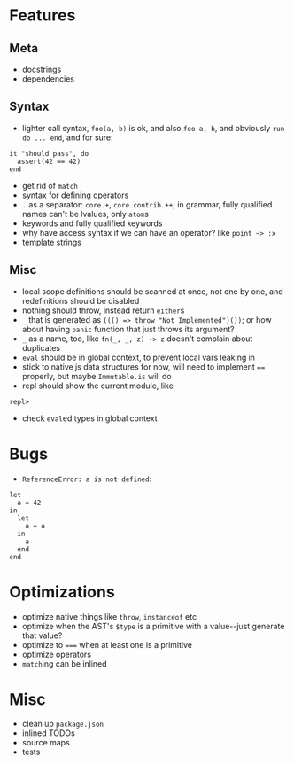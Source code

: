 # Features
## Meta
- docstrings
- dependencies

## Syntax
- lighter call syntax, `foo(a, b)` is ok, and also `foo a, b`, and obviously `run do ... end`, and for sure:
```
it "should pass", do
  assert(42 == 42)
end
```
- get rid of `match`
- syntax for defining operators
- `.` as a separator: `core.+`, `core.contrib.++`; in grammar, fully qualified names can't be lvalues, only `atom`s
- keywords and fully qualified keywords
- why have access syntax if we can have an operator? like `point ~> :x`
- template strings

## Misc
- local scope definitions should be scanned at once, not one by one, and redefinitions should be disabled
- nothing should throw, instead return `either`s
- `_` that is generated as `((() => throw "Not Implemented")())`; or how about having `panic` function that just throws its argument?
- `_` as a name, too, like `fn(_, _, z) -> z` doesn't complain about duplicates
- `eval` should be in global context, to prevent local vars leaking in
- stick to native js data structures for now, will need to implement `==` properly, but maybe `Immutable.is` will do
- repl should show the current module, like
```
repl>
```
- check `eval`ed types in global context

# Bugs
- `ReferenceError: a is not defined`:
```
let
  a = 42
in
  let
    a = a
  in
    a
  end
end
```

# Optimizations
- optimize native things like `throw`, `instanceof` etc
- optimize when the AST's `$type` is a primitive with a value--just generate that value?
- optimize to `===` when at least one is a primitive
- optimize operators
- `match`ing can be inlined

# Misc
- clean up `package.json`
- inlined TODOs
- source maps
- tests
